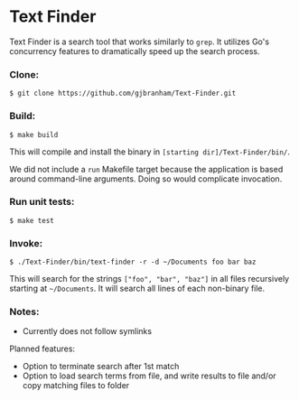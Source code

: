 # Text Finder

Text Finder is a search tool that works similarly to `grep`. It utilizes Go's concurrency features to dramatically speed up the search process.

### Clone:

`$ git clone https://github.com/gjbranham/Text-Finder.git`

### Build:

`$ make build`

This will compile and install the binary in `[starting dir]/Text-Finder/bin/`. 

We did not include a `run` Makefile target because the application is based around command-line arguments. Doing so would complicate invocation.

### Run unit tests:

`$ make test`

### Invoke:

`$ ./Text-Finder/bin/text-finder -r -d ~/Documents foo bar baz`

This will search for the strings `["foo", "bar", "baz"]` in all files recursively starting at `~/Documents`. It will search all lines of each non-binary file.

### Notes:

- Currently does not follow symlinks

Planned features:
- Option to terminate search after 1st match
- Option to load search terms from file, and write results to file and/or copy matching files to folder
 
